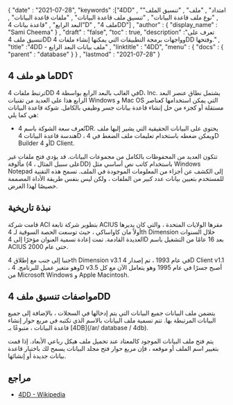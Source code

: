 {
  "date" : "2021-07-28",
  "keywords" :["4DD" , "امتداد" , "ملف" , "تنسيق الملف" , "نوع ملف قاعدة البيانات" , "تنسيق ملف قاعدة البيانات" , "ملفات قاعدة البيانات" , "البعد الرابع" , "قاعدة بيانات 4D" , "ملف 4DD"] ,
  "author" : {
    "display_name" : "Sami Cheema"
} ,
  "draft" : "false",
  "toc" : true,
  "description" :"تعرف على تنسيق ملف 4DD وواجهات برمجة التطبيقات التي يمكنها إنشاء ملفات 4DD وفتحها." ,
  "title" :"4DD - ملف بيانات البعد الرابع" ,
  "linktitle" : "4DD",
  "menu" : {
    "docs" : {
      "parent" : "database"
}
} ,
  "lastmod" : "2021-07-28"
}

## ما هو ملف 4DD؟

ترتبط ملفات 4DD في الغالب بالبعد الرابع بواسطة 4D، Inc. يشتمل نطاق عنصر البعد الرابع هذا على العديد من تقنيات Windows و Mac OS التي يمكن استخدامها كعناصر مستقلة أو كجزء من حل إنشاء قاعدة بيانات جسر وظيفي بالكامل. شوكة قاعدة البيانات هي كما يلي:

* تُعرف سعة الشوكة باسم 4DR. يحتوي على البيانات الحقيقية التي يشير إليها ملف هندسة قاعدة البيانات 4D ، ويمكن ضغطه باستخدام تعليمات ملف الضغط في 4D Builder أو 4D Client.

تتكون العديد من المحفوظات بالكامل من مجموعات البيانات. قد يؤدي فتح ملفات غير مألوفة (على سبيل المثال ، 4DD) باستخدام كاتب نص أساسي مثل Windows Notepad إلى الكشف عن أجزاء من المعلومات الموجودة في الملف. تسمح هذه التقنية للمستخدم بتعيين بيانات عدد كبير من الملفات ، ولكن ليس بنفس طريقة الأداة المصممة خصيصًا لهذا الغرض.

## نبذة تاريخية ##

قامت شركة ACI بتطوير شركة تابعة ACIUS مقرها الولايات المتحدة ، والتي كان يديرها أولاً مان كاواساكي ، حيث توسعت الحصة السوقية لـ 4th Dimension خلال السنوات العديدة القادمة. تمت إعادة تسمية العنوان مؤخرًا إلى 4D بعد 16 عامًا من التشغيل باسم ACIUS حتى عام 2000.

جنبا إلى جنب مع إطلاق 4th Dimension v3.1 في عام 1993 ، تم إصدار 4D Client v1.1 ، وهو متغير عميل للبرنامج. 4D v3.5 أصبح جسرًا في عام 1995 وهو يتعامل الآن مع كل من Microsoft Windows و Apple Macintosh.


## مواصفات تنسيق ملف 4DD ##

يتضمن ملف البيانات جميع البيانات التي يتم إدخالها في السجلات ، بالإضافة إلى جميع البيانات المرتبطة بها. تتم تسمية ملف البيانات بالاسم الذي تكتبه في مربع حوار إنشاء قاعدة البيانات ، متبوعًا بـ [4DB](/ar/ database / 4db).

يتم فتح ملف البيانات الموجود كالمعتاد عند تحميل ملف هيكل رباعي الأبعاد. إذا قمت بتغيير اسم الملف أو موقعه ، فإن مربع حوار فتح مجلد البيانات يسمح لك باختيار قاعدة بيانات جديدة أو إنشائها.

## مراجع ##

* [4DD - Wikipedia](https://en.m.wikipedia.org/wiki/4th_Dimension_(software))
